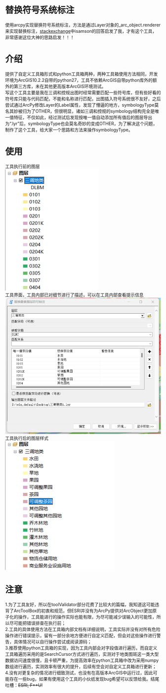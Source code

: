 # 替换符号系统标注
使用arcpy实现替换符号系统标注，方法是通过Layer对象的_arc_object.renderer来实现替换标注，[stackexchange](https://gis.stackexchange.com/questions/259673/how-to-change-or-assign-arcmap-layer-symbology-type-from-python)中isamson的回答启发了我，才有这个工具，非常感谢这位大神的思路启发！！！
# 介绍
提供了自定义工具箱形式和python工具箱两种，两种工具箱使用方法相同，开发环境为ArcGIS10.2.2自带的python27，工具不依赖ArcGIS自带python库外的额外的第三方库，未在其他更高版本ArcGIS环境测试。<br />写这个工具主要是我在三调和控规出图时经常需要匹配一些符号库，但有些好看的符号库只能与代码匹配，不能和名称进行匹配，出图插入符号系统很不友好，之后尝试通过ArcPy修改Layer的Label属性，发现了懵逼的地方，symbologyType莫名其妙被归为了OTHER，但很明显，诸如三调和控规的symbology结构完全是唯一值特征，不仅如此，经过测试后发现按唯一值自动添加所有值后的图层导出为“.lyr”后，symbologyType也会莫名奇妙的变成OTHER，为了解决这个问题，制作了这个工具，给大家一个思路和方法来操作symbologyType。
# 使用
工具执行前的图层
<br />![image](https://github.com/XLACK/replaceSymbologyLabel/blob/main/markdown_jpg/runToolBefore.jpg)
<br />工具界面，工具内部已对细节进行了描述，可以在工具内部查看提示信息
<br />![image](https://github.com/XLACK/replaceSymbologyLabel/blob/main/markdown_jpg/toolview.jpg)
<br />工具执行后的图层样式
<br />![image](https://github.com/XLACK/replaceSymbologyLabel/blob/main/markdown_jpg/runToolAfter.jpg)
# 注意
1.为了工具友好，所以在toolValidator部分花费了比较大的篇幅，我知道这可能违背了ArcToolBox的初衷和规范，但ESRI并没有为ArcPy提供对ArcObject更加原子化的操作，工具能进行的操作实际也能有限，为尽可能减少误输入的可能性，所以尽可能把错误排查在执行前；<br />
2.工具的具体使用方法在工具箱内部文档有详细说明，工具实际并没有对所有危险操作进行错误提示，留有一部分余地方便进行自定义匹配，但会对这些操作进行警告，具体情况可以自行操作尝试或阅读源码；<br />
3.推荐使用python工具箱的实现，因为工具内部会对字段值进行遍历，而自定义工具箱遍历采用的是SearchCursor方式进行遍历，实测对于地类图斑这一类大型数据访问速度很慢，且卡顿严重，为提高效率在python工具箱中改为采用numpy数组进行遍历，实测效率有很大的提升，后续有空会对自定义工具箱进行更新；
4.没有对更复杂的情况进行细致测试，也没有在高版本ArcGIS中运行过，因此可能存在一些bug，如果有使用这个工具的小伙纸发现bug希望可以反馈给我。结尾吐槽：~~ESRI, F**U!~~
